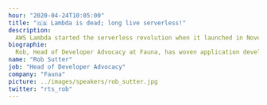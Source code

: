 ```yaml
---
hour: "2020-04-24T10:05:00"
title: "🇬🇧 Lambda is dead; long live serverless!"
description:
  AWS Lambda started the serverless revolution when it launched in November 2014. However, like Flash, its initial utility is fading as the broader ecosystem evolves. As other serverless offerings appear and mature, what comes next? Will Lambda live on in its current form, or at all?
biographie:
  Rob, Head of Developer Advocacy at Fauna, has woven application development into his entire career, from time in the U.S. Army and U.S. Government to stints with the Big Four and Amazon Web Services. He has started his own company – twice – once providing consulting services and most recently with WorkFone, a SaaS startup providing virtual digital identities. Rob loves to build in public with cloud architectures, Node.js or Go, and all things serverless!
name: "Rob Sutter"
job: "Head of Developer Advocacy"
company: "Fauna"
picture: ../images/speakers/rob_sutter.jpg
twitter: "rts_rob"
---
```

